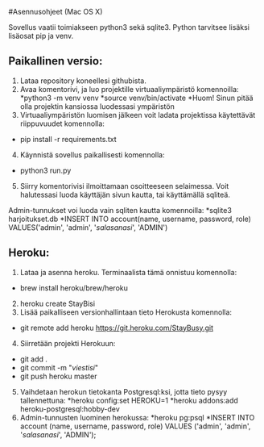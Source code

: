 #Asennusohjeet (Mac OS X)

Sovellus vaatii toimiakseen python3 sekä sqlite3. Python tarvitsee lisäksi lisäosat pip ja venv.

## Paikallinen versio:

1. Lataa repository koneellesi githubista. 
2. Avaa komentorivi, ja luo projektille virtuaaliympäristö komennoilla:
*python3 -m venv venv
*source venv/bin/activate
*Huom! Sinun pitää olla projektin kansiossa luodessasi ympäristön
3. Virtuaaliympäristön luomisen jälkeen voit ladata projektissa käytettävät riippuvuudet komennolla:
* pip install -r requirements.txt
4. Käynnistä sovellus paikallisesti komennolla:
* python3 run.py
5. Siirry komentorivisi ilmoittamaan osoitteeseen selaimessa. Voit halutessasi luoda käyttäjän sivun kautta, tai käyttämällä sqliteä.

Admin-tunnukset voi luoda vain sqliten kautta komennoilla:
*sqlite3 harjoitukset.db
*INSERT INTO account(name, username, password, role) VALUES('admin', 'admin', '*salasanasi*', 'ADMIN')

## Heroku:

1. Lataa ja asenna heroku. Terminaalista tämä onnistuu komennolla:
* brew install heroku/brew/heroku
2. heroku create StayBisi
3. Lisää paikalliseen versionhallintaan tieto Herokusta komennolla:
* git remote add heroku https://git.heroku.com/StayBusy.git
4. Siirretään projekti Herokuun:
* git add .
* git commit -m "*viestisi*"
* git push heroku master
5. Vaihdetaan herokun tietokanta Postgresql:ksi, jotta tieto pysyy tallennettuna:
*heroku config:set HEROKU=1
*heroku addons:add heroku-postgresql:hobby-dev
6. Admin-tunnusten luominen herokussa:
*heroku pg:psql
*INSERT INTO account (name, username, password, role) VALUES ('admin', 'admin', '*salasanasi*', 'ADMIN');

